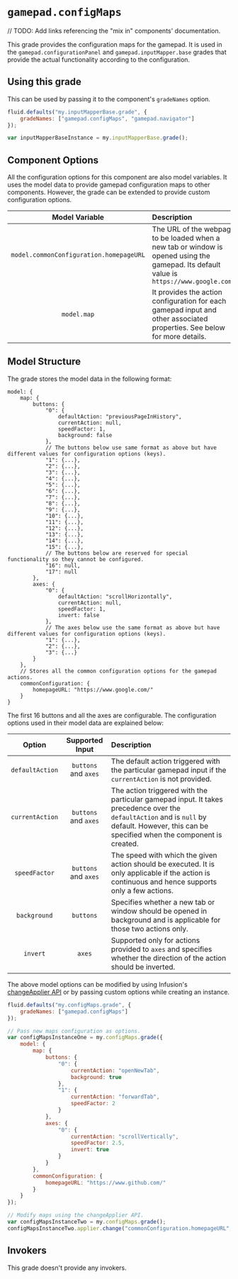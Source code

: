 <!--
Copyright (c) 2020 The Gamepad Navigator Authors
See the AUTHORS.md file at the top-level directory of this distribution and at
https://github.com/fluid-lab/gamepad-navigator/raw/master/AUTHORS.md.

Licensed under the BSD 3-Clause License. You may not use this file except in
compliance with this License.

You may obtain a copy of the BSD 3-Clause License at
https://github.com/fluid-lab/gamepad-navigator/blob/master/LICENSE
-->

# `gamepad.configMaps`

// TODO: Add links referencing the "mix in" components' documentation.

This grade provides the configuration maps for the gamepad. It is used in the `gamepad.configurationPanel` and
`gamepad.inputMapper.base` grades that provide the actual functionality according to the configuration.

## Using this grade

This can be used by passing it to the component's `gradeNames` option.

``` javascript
fluid.defaults("my.inputMapperBase.grade", {
    gradeNames: ["gamepad.configMaps", "gamepad.navigator"]
});

var inputMapperBaseInstance = my.inputMapperBase.grade();
```

## Component Options

All the configuration options for this component are also model variables. It uses the model data to provide gamepad
configuration maps to other components. However, the grade can be extended to provide custom configuration options.

| Model Variable | Description |
| :---: | :--- |
| `model.commonConfiguration.homepageURL` | The URL of the webpage to be loaded when a new tab or window is opened using the gamepad. Its default value is `https://www.google.com/` |
| `model.map` | It provides the action configuration for each gamepad input and other associated properties. See below for more details. |

## Model Structure

The grade stores the model data in the following format:

``` snippet
model: {
    map: {
        buttons: {
            "0": {
                defaultAction: "previousPageInHistory",
                currentAction: null,
                speedFactor: 1,
                background: false
            },
            // The buttons below use same format as above but have different values for configuration options (keys).
            "1": {...},
            "2": {...},
            "3": {...},
            "4": {...},
            "5": {...},
            "6": {...},
            "7": {...},
            "8": {...},
            "9": {...},
            "10": {...},
            "11": {...},
            "12": {...},
            "13": {...},
            "14": {...},
            "15": {...},
            // The buttons below are reserved for special functionality so they cannot be configured.
            "16": null,
            "17": null
        },
        axes: {
            "0": {
                defaultAction: "scrollHorizontally",
                currentAction: null,
                speedFactor: 1,
                invert: false
            },
            // The axes below use the same format as above but have different values for configuration options (keys).
            "1": {...},
            "2": {...},
            "3": {...}
        }
    },
    // Stores all the common configuration options for the gamepad actions.
    commonConfiguration: {
        homepageURL: "https://www.google.com/"
    }
}
```

The first 16 buttons and all the axes are configurable. The configuration options used in their model data are explained
below:

| Option | Supported Input | Description |
| :---: | :---: | :--- |
| `defaultAction` | `buttons` and `axes` | The default action triggered with the particular gamepad input if the `currentAction` is not provided. |
| `currentAction` | `buttons` and `axes` | The action triggered with the particular gamepad input. It takes precedence over the `defaultAction` and is `null` by default. However, this can be specified when the component is created. |
| `speedFactor` | `buttons` and `axes` | The speed with which the given action should be executed. It is only applicable if the action is continuous and hence supports only a few actions. |
| `background` | `buttons` | Specifies whether a new tab or window should be opened in background and is applicable for those two actions only. |
| `invert` | `axes` | Supported only for actions provided to `axes` and specifies whether the direction of the action should be inverted. |

The above model options can be modified by using Infusion's
[changeApplier API](https://docs.fluidproject.org/infusion/development/ChangeApplierAPI.html) or by passing custom
options while creating an instance.

``` javascript
fluid.defaults("my.configMaps.grade", {
    gradeNames: ["gamepad.configMaps"]
});

// Pass new maps configuration as options.
var configMapsInstanceOne = my.configMaps.grade({
    model: {
        map: {
            buttons: {
                "0": {
                    currentAction: "openNewTab",
                    background: true
                },
                "1": {
                    currentAction: "forwardTab",
                    speedFactor: 2
                }
            },
            axes: {
                "0": {
                    currentAction: "scrollVertically",
                    speedFactor: 2.5,
                    invert: true
                }
            }
        },
        commonConfiguration: {
            homepageURL: "https://www.github.com/"
        }
    }
});

// Modify maps using the changeApplier API.
var configMapsInstanceTwo = my.configMaps.grade();
configMapsInstanceTwo.applier.change("commonConfiguration.homepageURL", "https://www.github.com/");
```

## Invokers

This grade doesn't provide any invokers.

